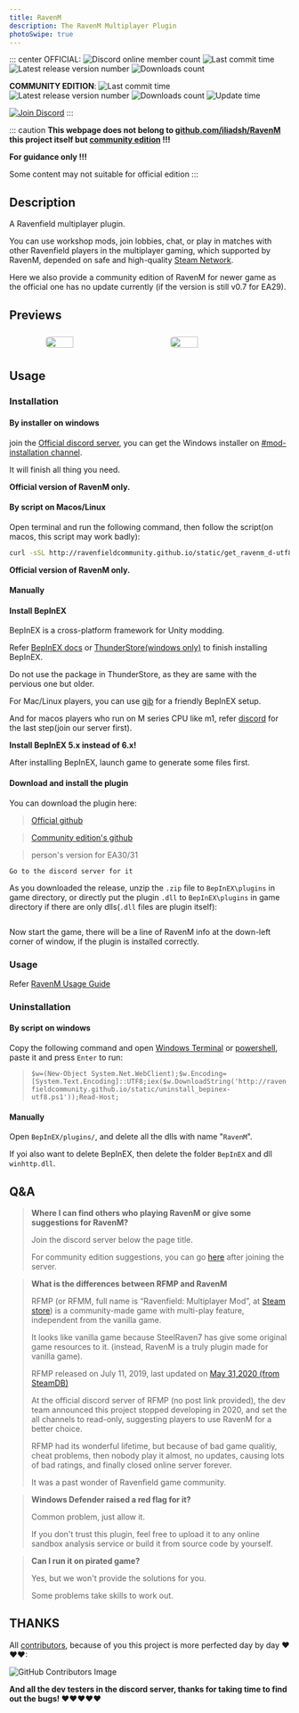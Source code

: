 ```yaml
---
title: RavenM 
description: The RavenM Multiplayer Plugin
photoSwipe: true
---
```


::: center
OFFICIAL: ![Discord online member count](https://img.shields.io/discord/458403487982682113.svg?label=Discord&logo=Discord&colorB=7289da&style=flat-square) ![Last commit time](https://img.shields.io/github/last-commit/ABigPickle/RavenM.svg?style=flat-square&) ![Latest release version number](https://img.shields.io/github/v/release/ABigPickle/RavenM?label=release&logo=GitHub&style=flat-square) ![Downloads count](https://img.shields.io/github/downloads/ABigPickle/RavenM/total.svg?logo=GitHub&style=flat-square)

**COMMUNITY EDITION**: ![Last commit time](https://img.shields.io/github/last-commit/RavenfieldCommunity/RavenM.svg?style=flat-square&) ![Latest release version number ](https://img.shields.io/github/v/release/RavenfieldCommunity/RavenM?label=release&logo=GitHub&style=flat-square) ![Downloads count](https://img.shields.io/github/downloads/RavenfieldCommunity/RavenM/total.svg?logo=GitHub&style=flat-square) ![Update time](https://img.shields.io/badge/dynamic/json?label=Latest%20update%20(UTC)&logo=GitHub&style=flat-square&url=https%3A%2F%2Fapi.github.com%2Frepos%2FRavenfieldCommunity%2FRavenM%2Freleases%2Flatest&query=%24.assets%5B0%5D.updated_at)

 [![Join Discord]( https://img.shields.io/badge/discord-JOIN%20DISCORD%20SERVER-grey.svg?style=for-the-badge&logo=discord&colorB=7289da)](https://discord.gg/63zE4gY)
:::

::: caution
**This webpage does not belong to [github.com/iliadsh/RavenM](https://github.com/iliadsh/RavenM) this project itself but [community edition](https://github.com/RavenfieldCommunity/RavenM) !!!**

**For guidance only !!!**

Some content may not suitable for official edition
:::

## Description

A Ravenfield multiplayer plugin.

You can use workshop mods, join lobbies, chat, or play in matches with other Ravenfield players in the multiplayer gaming, which supported by RavenM, depended on safe and high-quality [Steam Network](https://partner.steamgames.com/doc/features/multiplayer).

Here we also provide a community edition of RavenM for newer game as the official one has no update currently (if the version is still v0.7 for EA29).

## Previews

<!-- markdownlint-disable -->
<!-- from https://github.com/vuepress-theme-hope/vuepress-theme-hope/blob/main/docs/theme/src/zh/guide/feature/photo-swipe.md -->
<div class="image-preview">
  <img src="https://ravenfieldcommunity.github.io/docs-img/Projects/ravenm.001.en.png" />
  <img src="https://ravenfieldcommunity.github.io/docs-img/Projects/ravenm.002.png" />
</div>

<style>
  .image-preview {
    display: flex;
    justify-content: space-evenly;
    align-items: center;
    flex-wrap: wrap;
  }

  .image-preview > img {
     box-sizing: border-box;
     width: 33.3% !important;
     padding: 9px;
     border-radius: 16px;
  }

  @media (max-width: 719px){
    .image-preview > img {
      width: 50% !important;
    }
  }

  @media (max-width: 419px){
    .image-preview > img {
      width: 100% !important;
    }
  }
</style>

<!-- markdownlint-restore -->

## Usage

### Installation

#### By installer on windows

join the [Official discord server](https://discord.gg/63zE4gY), you can get the Windows installer on [#mod-installation channel](https://discord.com/channels/458403487982682113/458455470793949234).

It will finish all thing you need.

**Official version of RavenM only.**

#### By script on Macos/Linux
Open terminal and run the following command, then follow the script(on macos, this script may work badly):

```sh
curl -sSL http://ravenfieldcommunity.github.io/static/get_ravenm_d-utf8.sh | bash
```

**Official version of RavenM only.**

#### Manually

#### Install BepInEX
BepInEX is a cross-platform framework for Unity modding.

Refer [BepInEX docs](https://docs.bepinex.dev/articles/user_guide/installation/index.html) or [ThunderStore(windows only)](https://thunderstore.io/package/bbepis/BepInExPack/) to finish installing BepInEX.

Do not use the package in ThunderStore, as they are same with the pervious one but older.

For Mac/Linux players, you can use [gib](https://github.com/toebeann/gib) for a friendly BepInEX setup.

And for macos players who run on M series CPU like m1, refer [discord](https://discord.com/channels/458403487982682113/1002735877543436398/1090232033130852352) for the last step(join our server first).

**Install BepInEX 5.x instead of 6.x!**

After installing BepInEX, launch game to generate some files first.

#### Download and install the plugin

You can download the plugin here:

> [Official github](https://github.com/iliadsh/RavenM/releases)

> [Community edition's github](https://github.com/RavenfieldCommunity/RavenM/releases)

> person's version for EA30/31
    
    Go to the discord server for it

As you downloaded the release, unzip the `.zip` file to `BepInEX\plugins` in game directory, or directly put the plugin `.dll` to `BepInEX\plugins` in game directory if there are only dlls(`.dll` files are plugin itself):

![]()

Now start the game, there will be a line of RavenM info at the down-left corner of window, if the plugin is installed correctly.

### Usage

Refer [RavenM Usage Guide](/en/in-GAME/ravenm.md)

### Uninstallation

#### By script on windows 

Copy the following command and open [Windows Terminal](https://apps.microsoft.com/detail/9n0dx20hk701) or [powershell](https://learn.microsoft.com/en-us/powershell/scripting/windows-powershell/starting-windows-powershell?view=powershell-7.5), paste it and press `Enter` to run:
> `$w=(New-Object System.Net.WebClient);$w.Encoding=[System.Text.Encoding]::UTF8;iex($w.DownloadString('http://ravenfieldcommunity.github.io/static/uninstall_bepinex-utf8.ps1'));Read-Host;`

#### Manually

Open `BepInEX/plugins/`, and delete all the dlls with name "`RavenM`".

If yoi also want to delete BepInEX, then delete the folder `BepInEX` and dll `winhttp.dll`.

## Q&A

> **Where I can find others who playing RavenM or give some suggestions for RavenM?**
>
> Join the discord server below the page title.
>
> For community edition suggestions, you can go [here](https://discord.com/channels/458403487982682113/1370918742795616276) after joining the server.

> **What is the differences between RFMP and RavenM**
>
> RFMP (or RFMM, full name is “Ravenfield: Multiplayer Mod”, at [Steam store](https://store.steampowered.com/app/1104390)) is a community-made game with multi-play feature, independent from the vanilla game.
>
> It looks like vanilla game because SteelRaven7 has give some original game resources to it. (instead, RavenM is a truly plugin made for vanilla game).
>
> RFMP released on July 11, 2019, last updated on [May 31,2020 (from SteamDB)](https://steamdb.info/app/1104390/patchnotes/)
>
> At the official discord server of RFMP (no post link provided), the dev team announced this project stopped developing in 2020, and set the all channels to read-only, suggesting players to use RavenM for a better choice.
>
> RFMP had its wonderful lifetime, but because of bad game qualitiy, cheat problems, then nobody play it almost, no updates, causing lots of bad ratings, and finally closed online server forever.
>
> It was a past wonder of Ravenfield game community.


> **Windows Defender raised a red flag for it?**
> 
> Common problem, just allow it.
>
> If you don't trust this plugin, feel free to upload it to any online sandbox analysis service or build it from source code by yourself.


> **Can I run it on pirated game?**
>
> Yes, but we won't provide the solutions for you.
>
> Some problems take skills to work out.


## THANKS

All [contributors](https://github.com/RavenfieldCommunity/RavenM/graphs/contributors), because of you this project is more perfected day by day ❤❤❤:

![GitHub Contributors Image](https://contrib.rocks/image?repo=RavenfieldCommunity/RavenM)

**And all the dev testers in the discord server, thanks for taking time to find out the bugs! ❤❤❤❤️❤️**
